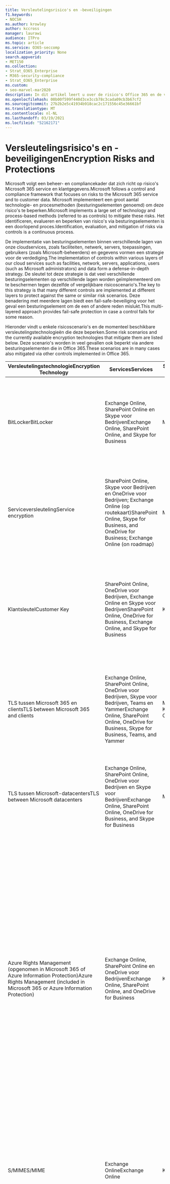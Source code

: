 ```yaml
---
title: Versleutelingsrisico's en -beveiligingen
f1.keywords:
- NOCSH
ms.author: krowley
author: kccross
manager: laurawi
audience: ITPro
ms.topic: article
ms.service: O365-seccomp
localization_priority: None
search.appverid:
- MET150
ms.collection:
- Strat_O365_Enterprise
- M365-security-compliance
- Strat_O365_Enterprise
ms.custom:
- seo-marvel-mar2020
description: In dit artikel leert u over de risico's Office 365 en de versleutelingstechnologieën die beschikbaar zijn voor beveiliging.
ms.openlocfilehash: 00b00f599f440d3ce3ccb78c3cada09cb3b67cf2
ms.sourcegitcommit: 27b2b2e5c41934b918cac2c171556c45e36661bf
ms.translationtype: MT
ms.contentlocale: nl-NL
ms.lasthandoff: 03/19/2021
ms.locfileid: "52162171"
---
```

# <a name="encryption-risks-and-protections"></a><span data-ttu-id="1a54e-103">Versleutelingsrisico's en -beveiligingen</span><span class="sxs-lookup"><span data-stu-id="1a54e-103">Encryption Risks and Protections</span></span>

<span data-ttu-id="1a54e-104">Microsoft volgt een beheer- en compliancekader dat zich richt op risico's Microsoft 365 service en klantgegevens.</span><span class="sxs-lookup"><span data-stu-id="1a54e-104">Microsoft follows a control and compliance framework that focuses on risks to the Microsoft 365 service and to customer data.</span></span> <span data-ttu-id="1a54e-105">Microsoft implementeert een groot aantal technologie- en procesmethoden (besturingselementen genoemd) om deze risico's te beperken.</span><span class="sxs-lookup"><span data-stu-id="1a54e-105">Microsoft implements a large set of technology and process-based methods (referred to as controls) to mitigate these risks.</span></span> <span data-ttu-id="1a54e-106">Het identificeren, evalueren en beperken van risico's via besturingselementen is een doorlopend proces.</span><span class="sxs-lookup"><span data-stu-id="1a54e-106">Identification, evaluation, and mitigation of risks via controls is a continuous process.</span></span> 

<span data-ttu-id="1a54e-107">De implementatie van besturingselementen binnen verschillende lagen van onze cloudservices, zoals faciliteiten, netwerk, servers, toepassingen, gebruikers (zoals Microsoft-beheerders) en gegevens vormen een strategie voor de verdediging.</span><span class="sxs-lookup"><span data-stu-id="1a54e-107">The implementation of controls within various layers of our cloud services such as facilities, network, servers, applications, users (such as Microsoft administrators) and data form a defense-in-depth strategy.</span></span> <span data-ttu-id="1a54e-108">De sleutel tot deze strategie is dat veel verschillende besturingselementen op verschillende lagen worden geïmplementeerd om te beschermen tegen dezelfde of vergelijkbare risicoscenario's.</span><span class="sxs-lookup"><span data-stu-id="1a54e-108">The key to this strategy is that many different controls are implemented at different layers to protect against the same or similar risk scenarios.</span></span> <span data-ttu-id="1a54e-109">Deze benadering met meerdere lagen biedt een fail-safe-beveiliging voor het geval een besturingselement om de een of andere reden mislukt.</span><span class="sxs-lookup"><span data-stu-id="1a54e-109">This multi-layered approach provides fail-safe protection in case a control fails for some reason.</span></span>

<span data-ttu-id="1a54e-110">Hieronder vindt u enkele risicoscenario's en de momenteel beschikbare versleutelingstechnologieën die deze beperken.</span><span class="sxs-lookup"><span data-stu-id="1a54e-110">Some risk scenarios and the currently available encryption technologies that mitigate them are listed below.</span></span> <span data-ttu-id="1a54e-111">Deze scenario's worden in veel gevallen ook beperkt via andere besturingselementen die in Office 365.</span><span class="sxs-lookup"><span data-stu-id="1a54e-111">These scenarios are in many cases also mitigated via other controls implemented in Office 365.</span></span>

| <span data-ttu-id="1a54e-112">Versleutelingstechnologie</span><span class="sxs-lookup"><span data-stu-id="1a54e-112">Encryption Technology</span></span> | <span data-ttu-id="1a54e-113">Services</span><span class="sxs-lookup"><span data-stu-id="1a54e-113">Services</span></span> | <span data-ttu-id="1a54e-114">Sleutelbeheer</span><span class="sxs-lookup"><span data-stu-id="1a54e-114">Key Management</span></span> | <span data-ttu-id="1a54e-115">Risicoscenario</span><span class="sxs-lookup"><span data-stu-id="1a54e-115">Risk Scenario</span></span> | <span data-ttu-id="1a54e-116">Waarde</span><span class="sxs-lookup"><span data-stu-id="1a54e-116">Value</span></span> |
|---------------------------------------------------------------------------------|--------------------------------------------------------------------------------------------------|---------------------|------------------------------------------------------------------------------------------------------------------------------------------|---------------------------------------------------------------------------------------------------------------------------------------------------------------------------------------------------------------------------------------------------------------------------------------------------------------------------------------------------------------------------------------------------------------------------------|
| <span data-ttu-id="1a54e-117">BitLocker</span><span class="sxs-lookup"><span data-stu-id="1a54e-117">BitLocker</span></span> | <span data-ttu-id="1a54e-118">Exchange Online, SharePoint Online en Skype voor Bedrijven</span><span class="sxs-lookup"><span data-stu-id="1a54e-118">Exchange Online, SharePoint Online, and Skype for Business</span></span> | <span data-ttu-id="1a54e-119">Microsoft</span><span class="sxs-lookup"><span data-stu-id="1a54e-119">Microsoft</span></span> | <span data-ttu-id="1a54e-120">Schijven of servers worden gestolen of ten onrechte hergebruikt.</span><span class="sxs-lookup"><span data-stu-id="1a54e-120">Disks or servers are stolen or improperly recycled.</span></span> | <span data-ttu-id="1a54e-121">BitLocker biedt een fail-safe-benadering om te beschermen tegen gegevensverlies als gevolg van gestolen of onjuist hergebruikte hardware (server/schijf).</span><span class="sxs-lookup"><span data-stu-id="1a54e-121">BitLocker provides a fail-safe approach to protect against loss of data due to stolen or improperly recycled hardware (server/disk).</span></span> |
| <span data-ttu-id="1a54e-122">Serviceversleuteling</span><span class="sxs-lookup"><span data-stu-id="1a54e-122">Service encryption</span></span> | <span data-ttu-id="1a54e-123">SharePoint Online, Skype voor Bedrijven en OneDrive voor Bedrijven; Exchange Online (op routekaart)</span><span class="sxs-lookup"><span data-stu-id="1a54e-123">SharePoint Online, Skype for Business, and OneDrive for Business; Exchange Online (on roadmap)</span></span> | <span data-ttu-id="1a54e-124">Microsoft</span><span class="sxs-lookup"><span data-stu-id="1a54e-124">Microsoft</span></span> | <span data-ttu-id="1a54e-125">Interne of externe hacker probeert als blob toegang te krijgen tot afzonderlijke bestanden/gegevens.</span><span class="sxs-lookup"><span data-stu-id="1a54e-125">Internal or external hacker tries to access individual files/data as a blob.</span></span> | <span data-ttu-id="1a54e-126">De versleutelde gegevens kunnen niet worden ontsleuteld zonder toegang tot sleutels.</span><span class="sxs-lookup"><span data-stu-id="1a54e-126">The encrypted data cannot be decrypted without access to keys.</span></span> <span data-ttu-id="1a54e-127">Helpt bij het beperken van het risico dat een hacker toegang heeft tot gegevens.</span><span class="sxs-lookup"><span data-stu-id="1a54e-127">Helps to mitigate risk of a hacker accessing data.</span></span> |
| <span data-ttu-id="1a54e-128">Klantsleutel</span><span class="sxs-lookup"><span data-stu-id="1a54e-128">Customer Key</span></span> | <span data-ttu-id="1a54e-129">SharePoint Online, OneDrive voor Bedrijven, Exchange Online en Skype voor Bedrijven</span><span class="sxs-lookup"><span data-stu-id="1a54e-129">SharePoint Online, OneDrive for Business, Exchange Online, and Skype for Business</span></span> | <span data-ttu-id="1a54e-130">Klant</span><span class="sxs-lookup"><span data-stu-id="1a54e-130">Customer</span></span> | <span data-ttu-id="1a54e-131">N/B (Deze functie is ontworpen als een compliance-functie, niet als een beperking voor enig risico.)</span><span class="sxs-lookup"><span data-stu-id="1a54e-131">N/A (This feature is designed as a compliance feature; not as a mitigation for any risk.)</span></span> | <span data-ttu-id="1a54e-132">Helpt klanten te voldoen aan interne regelgeving en nalevingsverplichtingen, en de mogelijkheid om de service te verlaten en de toegang van Microsoft tot gegevens in te trekken</span><span class="sxs-lookup"><span data-stu-id="1a54e-132">Helps customers meet internal regulation and compliance obligations, and the ability to leave the service and revoke Microsoft's access to data</span></span> |
| <span data-ttu-id="1a54e-133">TLS tussen Microsoft 365 en clients</span><span class="sxs-lookup"><span data-stu-id="1a54e-133">TLS between Microsoft 365 and clients</span></span> | <span data-ttu-id="1a54e-134">Exchange Online, SharePoint Online, OneDrive voor Bedrijven, Skype voor Bedrijven, Teams en Yammer</span><span class="sxs-lookup"><span data-stu-id="1a54e-134">Exchange Online, SharePoint Online, OneDrive for Business, Skype for Business, Teams, and Yammer</span></span> | <span data-ttu-id="1a54e-135">Microsoft, Klant</span><span class="sxs-lookup"><span data-stu-id="1a54e-135">Microsoft, Customer</span></span> | <span data-ttu-id="1a54e-136">Man-in-the-middle of een andere aanval om te tikken op de gegevensstroom tussen Microsoft 365 en clientcomputers via internet.</span><span class="sxs-lookup"><span data-stu-id="1a54e-136">Man-in-the-middle or other attack to tap the data flow between Microsoft 365 and client computers over Internet.</span></span> | <span data-ttu-id="1a54e-137">Deze implementatie biedt waarde voor zowel Microsoft als klanten en garandeert de gegevensintegriteit wanneer deze loopt tussen Microsoft 365 en de client.</span><span class="sxs-lookup"><span data-stu-id="1a54e-137">This implementation provides value to both Microsoft and customers and assures data integrity as it flows between Microsoft 365 and the client.</span></span> |
| <span data-ttu-id="1a54e-138">TLS tussen Microsoft-datacenters</span><span class="sxs-lookup"><span data-stu-id="1a54e-138">TLS between Microsoft datacenters</span></span> | <span data-ttu-id="1a54e-139">Exchange Online, SharePoint Online, OneDrive voor Bedrijven en Skype voor Bedrijven</span><span class="sxs-lookup"><span data-stu-id="1a54e-139">Exchange Online, SharePoint Online, OneDrive for Business, and Skype for Business</span></span> | <span data-ttu-id="1a54e-140">Microsoft</span><span class="sxs-lookup"><span data-stu-id="1a54e-140">Microsoft</span></span> | <span data-ttu-id="1a54e-141">Man-in-the-middle of een andere aanval om te tikken op de klantgegevensstroom tussen Microsoft 365 servers in verschillende Microsoft-datacenters.</span><span class="sxs-lookup"><span data-stu-id="1a54e-141">Man-in-the-middle or other attack to tap the customer data flow between Microsoft 365 servers located in different Microsoft datacenters.</span></span> | <span data-ttu-id="1a54e-142">Deze implementatie is een andere methode om gegevens te beschermen tegen aanvallen tussen Microsoft-datacenters.</span><span class="sxs-lookup"><span data-stu-id="1a54e-142">This implementation is another method to protect data against attacks between Microsoft datacenters.</span></span> |
| <span data-ttu-id="1a54e-143">Azure Rights Management (opgenomen in Microsoft 365 of Azure Information Protection)</span><span class="sxs-lookup"><span data-stu-id="1a54e-143">Azure Rights Management (included in Microsoft 365 or Azure Information Protection)</span></span> | <span data-ttu-id="1a54e-144">Exchange Online, SharePoint Online en OneDrive voor Bedrijven</span><span class="sxs-lookup"><span data-stu-id="1a54e-144">Exchange Online, SharePoint Online, and OneDrive for Business</span></span> | <span data-ttu-id="1a54e-145">Klant</span><span class="sxs-lookup"><span data-stu-id="1a54e-145">Customer</span></span> | <span data-ttu-id="1a54e-146">Gegevens vallen in de handen van een persoon die geen toegang tot de gegevens moet hebben.</span><span class="sxs-lookup"><span data-stu-id="1a54e-146">Data falls into the hands of a person who should not have access to the data.</span></span> | <span data-ttu-id="1a54e-147">Azure Information Protection maakt gebruik van Azure RMS, dat waarde biedt aan klanten met behulp van versleutelings-, identiteits- en autorisatiebeleid om bestanden en e-mail op meerdere apparaten te beveiligen.</span><span class="sxs-lookup"><span data-stu-id="1a54e-147">Azure Information Protection uses Azure RMS, which provides value to customers by using encryption, identity, and authorization policies to help secure files and email across multiple devices.</span></span> <span data-ttu-id="1a54e-148">Azure RMS biedt waarde voor klanten waar alle e-mailberichten die afkomstig zijn van Microsoft 365 die voldoen aan bepaalde criteria (dat wil zeggen alle e-mailberichten naar een bepaald adres) automatisch kunnen worden versleuteld voordat ze naar een andere geadresseerde worden verzonden.</span><span class="sxs-lookup"><span data-stu-id="1a54e-148">Azure RMS provides value to customers where all emails originating from Microsoft 365 that match certain criteria (i.e., all emails to a certain address) can be automatically encrypted before they get sent to another recipient.</span></span> |
| <span data-ttu-id="1a54e-149">S/MIME</span><span class="sxs-lookup"><span data-stu-id="1a54e-149">S/MIME</span></span> | <span data-ttu-id="1a54e-150">Exchange Online</span><span class="sxs-lookup"><span data-stu-id="1a54e-150">Exchange Online</span></span> | <span data-ttu-id="1a54e-151">Klant</span><span class="sxs-lookup"><span data-stu-id="1a54e-151">Customer</span></span> | <span data-ttu-id="1a54e-152">E-mail valt in de handen van een persoon die niet de beoogde geadresseerde is.</span><span class="sxs-lookup"><span data-stu-id="1a54e-152">Email falls into the hands of a person who is not the intended recipient.</span></span> | <span data-ttu-id="1a54e-153">S/MIME biedt klanten waarde door ervoor te zorgen dat e-mail die is versleuteld met S/MIME, alleen kan worden ontsleuteld door de directe geadresseerde van de e-mail.</span><span class="sxs-lookup"><span data-stu-id="1a54e-153">S/MIME provides value to customers by assuring that email encrypted with S/MIME can only be decrypted by the direct recipient of the email.</span></span> |
| <span data-ttu-id="1a54e-154">Office 365-berichtversleuteling</span><span class="sxs-lookup"><span data-stu-id="1a54e-154">Office 365 Message Encryption</span></span> | <span data-ttu-id="1a54e-155">Exchange Online, SharePoint Online</span><span class="sxs-lookup"><span data-stu-id="1a54e-155">Exchange Online, SharePoint Online</span></span> | <span data-ttu-id="1a54e-156">Klant</span><span class="sxs-lookup"><span data-stu-id="1a54e-156">Customer</span></span> | <span data-ttu-id="1a54e-157">E-mail, inclusief beveiligde bijlagen, valt in handen van een persoon binnen of buiten Microsoft 365 die niet de beoogde ontvanger van de e-mail is.</span><span class="sxs-lookup"><span data-stu-id="1a54e-157">Email, including protected attachments, falls in hands of a person either within or outside Microsoft 365 who is not the intended recipient of the email.</span></span> | <span data-ttu-id="1a54e-158">OME biedt waarde aan klanten waar alle e-mailberichten die afkomstig zijn van Microsoft 365 die voldoen aan bepaalde criteria (dat wil zeggen alle e-mailberichten naar een bepaald adres) automatisch worden versleuteld voordat ze worden verzonden naar een andere interne of externe geadresseerde.</span><span class="sxs-lookup"><span data-stu-id="1a54e-158">OME provides value to customers where all emails originating from Microsoft 365 that match certain criteria (i.e., all emails to a certain address) are automatically encrypted before they get sent to another internal or an external recipient.</span></span> |
| <span data-ttu-id="1a54e-159">SMTP TLS met partnerorganisatie</span><span class="sxs-lookup"><span data-stu-id="1a54e-159">SMTP TLS with partner organization</span></span> | <span data-ttu-id="1a54e-160">Exchange Online</span><span class="sxs-lookup"><span data-stu-id="1a54e-160">Exchange Online</span></span> | <span data-ttu-id="1a54e-161">Klant</span><span class="sxs-lookup"><span data-stu-id="1a54e-161">Customer</span></span> | <span data-ttu-id="1a54e-162">E-mail wordt onderschept via een man-in-the-middle of een andere aanval terwijl u onderweg bent van een Microsoft 365 tenant naar een andere partnerorganisatie.</span><span class="sxs-lookup"><span data-stu-id="1a54e-162">Email is intercepted via a man-in-the-middle or other attack while in transit from a Microsoft 365 tenant to another partner organization.</span></span> | <span data-ttu-id="1a54e-163">Dit scenario biedt waarde voor de klant, zodat ze alle e-mailberichten kunnen verzenden/ontvangen tussen hun Microsoft 365 tenant en de e-mailorganisatie van hun partner in een versleuteld SMTP-kanaal.</span><span class="sxs-lookup"><span data-stu-id="1a54e-163">This scenario provides value to the customer such that they can send/receive all emails between their Microsoft 365 tenant and their partner's email organization inside an encrypted SMTP channel.</span></span> |

## <a name="encryption-technologies-available-in-multi-tenant-environments"></a><span data-ttu-id="1a54e-164">Versleutelingstechnologieën die beschikbaar zijn in omgevingen met meerdere tenants</span><span class="sxs-lookup"><span data-stu-id="1a54e-164">Encryption technologies available in multi-tenant environments</span></span>

| <span data-ttu-id="1a54e-165">Versleutelingstechnologie</span><span class="sxs-lookup"><span data-stu-id="1a54e-165">Encryption Technology</span></span> | <span data-ttu-id="1a54e-166">Geïmplementeerd door</span><span class="sxs-lookup"><span data-stu-id="1a54e-166">Implemented by</span></span> | <span data-ttu-id="1a54e-167">Sleutel Exchange algoritme en kracht</span><span class="sxs-lookup"><span data-stu-id="1a54e-167">Key Exchange Algorithm and Strength</span></span> | <span data-ttu-id="1a54e-168">Sleutelbeheer\*</span><span class="sxs-lookup"><span data-stu-id="1a54e-168">Key Management\*</span></span> | <span data-ttu-id="1a54e-169">FIPS 140-2 gevalideerd</span><span class="sxs-lookup"><span data-stu-id="1a54e-169">FIPS 140-2 Validated</span></span> |
|----------------------------------------------------------------------------------|-------------------------|------------------------------------------------------------------------------------------------------------------------------------------------------------------------------------|--------------------------------------------------------------------------------------------------------------------------------------------------------------------------------------------------------------------------------------------------------------------------------------------------------------------------------------------------------------------------------------------------------------------------------------------------------------------------------------------------------------------------------------------------------------------------------------------------------------------------------------------------------------------------------------------------------------------------------------------------------------------------------------------------------------------------------------------------------------------------------------------------------------|-----------------------------------------------------------------------|
| <span data-ttu-id="1a54e-170">BitLocker</span><span class="sxs-lookup"><span data-stu-id="1a54e-170">BitLocker</span></span> | <span data-ttu-id="1a54e-171">Exchange Online</span><span class="sxs-lookup"><span data-stu-id="1a54e-171">Exchange Online</span></span> | <span data-ttu-id="1a54e-172">AES 256-bits</span><span class="sxs-lookup"><span data-stu-id="1a54e-172">AES 256-bit</span></span> | <span data-ttu-id="1a54e-173">De externe AES-sleutel wordt opgeslagen in een geheime Safe en in het register van de Exchange server.</span><span class="sxs-lookup"><span data-stu-id="1a54e-173">AES external key is stored in a Secret Safe and in the registry of the Exchange server.</span></span> <span data-ttu-id="1a54e-174">De Secret Safe is een beveiligde opslagplaats die hoge hoogte en goedkeuringen vereist om toegang te krijgen.</span><span class="sxs-lookup"><span data-stu-id="1a54e-174">The Secret Safe is a secured repository that requires high-level elevation and approvals to access.</span></span> <span data-ttu-id="1a54e-175">Toegang kan alleen worden aangevraagd en goedgekeurd met behulp van een intern hulpmiddel genaamd Lockbox.</span><span class="sxs-lookup"><span data-stu-id="1a54e-175">Access can be requested and approved only by using an internal tool called Lockbox.</span></span> <span data-ttu-id="1a54e-176">De externe AES-sleutel wordt ook opgeslagen in de vertrouwde platformmodule op de server.</span><span class="sxs-lookup"><span data-stu-id="1a54e-176">The AES external key is also stored in the Trusted Platform Module in the server.</span></span> <span data-ttu-id="1a54e-177">Een numeriek wachtwoord van 48 cijfers wordt opgeslagen in Active Directory en beveiligd door Lockbox.</span><span class="sxs-lookup"><span data-stu-id="1a54e-177">A 48-digit numerical password is stored in Active Directory and protected by Lockbox.</span></span> | <span data-ttu-id="1a54e-178">Ja</span><span class="sxs-lookup"><span data-stu-id="1a54e-178">Yes</span></span> |
|  | <span data-ttu-id="1a54e-179">SharePoint Online</span><span class="sxs-lookup"><span data-stu-id="1a54e-179">SharePoint Online</span></span> | <span data-ttu-id="1a54e-180">AES 256-bits</span><span class="sxs-lookup"><span data-stu-id="1a54e-180">AES 256-bit</span></span> | <span data-ttu-id="1a54e-181">AES-externe sleutel wordt opgeslagen in een geheime Safe.</span><span class="sxs-lookup"><span data-stu-id="1a54e-181">AES external key is stored in a Secret Safe.</span></span> <span data-ttu-id="1a54e-182">De Secret Safe is een beveiligde opslagplaats die hoge hoogte en goedkeuringen vereist om toegang te krijgen.</span><span class="sxs-lookup"><span data-stu-id="1a54e-182">The Secret Safe is a secured repository that requires high-level elevation and approvals to access.</span></span> <span data-ttu-id="1a54e-183">Toegang kan alleen worden aangevraagd en goedgekeurd met behulp van een intern hulpmiddel genaamd Lockbox.</span><span class="sxs-lookup"><span data-stu-id="1a54e-183">Access can be requested and approved only by using an internal tool called Lockbox.</span></span> <span data-ttu-id="1a54e-184">De externe AES-sleutel wordt ook opgeslagen in de vertrouwde platformmodule op de server.</span><span class="sxs-lookup"><span data-stu-id="1a54e-184">The AES external key is also stored in the Trusted Platform Module in the server.</span></span> <span data-ttu-id="1a54e-185">Een numeriek wachtwoord van 48 cijfers wordt opgeslagen in Active Directory en beveiligd door Lockbox.</span><span class="sxs-lookup"><span data-stu-id="1a54e-185">A 48-digit numerical password is stored in Active Directory and protected by Lockbox.</span></span> | <span data-ttu-id="1a54e-186">Ja</span><span class="sxs-lookup"><span data-stu-id="1a54e-186">Yes</span></span> |
|  | <span data-ttu-id="1a54e-187">Skype voor Bedrijven</span><span class="sxs-lookup"><span data-stu-id="1a54e-187">Skype for Business</span></span> | <span data-ttu-id="1a54e-188">AES 256-bits</span><span class="sxs-lookup"><span data-stu-id="1a54e-188">AES 256-bit</span></span> | <span data-ttu-id="1a54e-189">AES-externe sleutel wordt opgeslagen in een geheime Safe.</span><span class="sxs-lookup"><span data-stu-id="1a54e-189">AES external key is stored in a Secret Safe.</span></span> <span data-ttu-id="1a54e-190">De Secret Safe is een beveiligde opslagplaats die hoge hoogte en goedkeuringen vereist om toegang te krijgen.</span><span class="sxs-lookup"><span data-stu-id="1a54e-190">The Secret Safe is a secured repository that requires high-level elevation and approvals to access.</span></span> <span data-ttu-id="1a54e-191">Toegang kan alleen worden aangevraagd en goedgekeurd met behulp van een intern hulpmiddel genaamd Lockbox.</span><span class="sxs-lookup"><span data-stu-id="1a54e-191">Access can be requested and approved only by using an internal tool called Lockbox.</span></span> <span data-ttu-id="1a54e-192">De externe AES-sleutel wordt ook opgeslagen in de vertrouwde platformmodule op de server.</span><span class="sxs-lookup"><span data-stu-id="1a54e-192">The AES external key is also stored in the Trusted Platform Module in the server.</span></span> <span data-ttu-id="1a54e-193">Een numeriek wachtwoord van 48 cijfers wordt opgeslagen in Active Directory en beveiligd door Lockbox.</span><span class="sxs-lookup"><span data-stu-id="1a54e-193">A 48-digit numerical password is stored in Active Directory and protected by Lockbox.</span></span> | <span data-ttu-id="1a54e-194">Ja</span><span class="sxs-lookup"><span data-stu-id="1a54e-194">Yes</span></span> |
| <span data-ttu-id="1a54e-195">Serviceversleuteling</span><span class="sxs-lookup"><span data-stu-id="1a54e-195">Service Encryption</span></span> | <span data-ttu-id="1a54e-196">SharePoint Online</span><span class="sxs-lookup"><span data-stu-id="1a54e-196">SharePoint Online</span></span> | <span data-ttu-id="1a54e-197">AES 256-bits</span><span class="sxs-lookup"><span data-stu-id="1a54e-197">AES 256-bit</span></span> | <span data-ttu-id="1a54e-198">De sleutels die worden gebruikt om de blobs te versleutelen, worden opgeslagen in SharePoint Online-inhoudsdatabase.</span><span class="sxs-lookup"><span data-stu-id="1a54e-198">The keys used to encrypt the blobs are stored in the SharePoint Online Content Database.</span></span> <span data-ttu-id="1a54e-199">De SharePoint Online-inhoudsdatabase wordt beveiligd door besturingselementen voor databasetoegang en versleuteling in rust.</span><span class="sxs-lookup"><span data-stu-id="1a54e-199">The SharePoint Online Content Database is protected by database access controls and encryption at rest.</span></span> <span data-ttu-id="1a54e-200">Versleuteling wordt uitgevoerd met TDE in Azure SQL Database.</span><span class="sxs-lookup"><span data-stu-id="1a54e-200">Encryption is performed using TDE in Azure SQL Database.</span></span> <span data-ttu-id="1a54e-201">Deze geheimen zijn op serviceniveau voor SharePoint Online, niet op tenantniveau.</span><span class="sxs-lookup"><span data-stu-id="1a54e-201">These secrets are at the service level for SharePoint Online, not at the tenant level.</span></span> <span data-ttu-id="1a54e-202">Deze geheimen (ook wel de hoofdsleutels genoemd) worden opgeslagen in een aparte beveiligde opslagplaats met de naam Key Store.</span><span class="sxs-lookup"><span data-stu-id="1a54e-202">These secrets (sometimes referred to as the master keys) are stored in a separate secure repository called the Key Store.</span></span> <span data-ttu-id="1a54e-203">TDE biedt beveiliging in rust voor zowel de actieve database als de databaseback-ups en transactielogboeken.</span><span class="sxs-lookup"><span data-stu-id="1a54e-203">TDE provides security at rest for both the active database and the database backups and transaction logs.</span></span> <span data-ttu-id="1a54e-204">Wanneer klanten de optionele sleutel leveren, wordt de klantsleutel opgeslagen in Azure Key Vault en wordt de service gebruikt om een tenantsleutel te versleutelen, die wordt gebruikt om een sitesleutel te versleutelen, die vervolgens wordt gebruikt om de bestandsniveautoetsen te versleutelen.</span><span class="sxs-lookup"><span data-stu-id="1a54e-204">When customers provide the optional key, the customer key is stored in Azure Key Vault, and the service uses the key to encrypt a tenant key, which is used to encrypt a site key, which is then used to encrypt the file level keys.</span></span> <span data-ttu-id="1a54e-205">In feite wordt er een nieuwe sleutelhiërarchie geïntroduceerd wanneer de klant een sleutel levert.</span><span class="sxs-lookup"><span data-stu-id="1a54e-205">Essentially, a new key hierarchy is introduced when the customer provides a key.</span></span> | <span data-ttu-id="1a54e-206">Ja</span><span class="sxs-lookup"><span data-stu-id="1a54e-206">Yes</span></span> |
|  | <span data-ttu-id="1a54e-207">Skype voor Bedrijven</span><span class="sxs-lookup"><span data-stu-id="1a54e-207">Skype for Business</span></span> | <span data-ttu-id="1a54e-208">AES 256-bits</span><span class="sxs-lookup"><span data-stu-id="1a54e-208">AES 256-bit</span></span> | <span data-ttu-id="1a54e-209">Elk stukje gegevens wordt versleuteld met een andere willekeurig gegenereerde 256-bits sleutel.</span><span class="sxs-lookup"><span data-stu-id="1a54e-209">Each piece of data is encrypted using a different randomly generated 256-bit key.</span></span> <span data-ttu-id="1a54e-210">De versleutelingssleutel wordt opgeslagen in een corresponderend XML-metagegevensbestand, dat ook wordt versleuteld met een hoofdsleutel per vergadering.</span><span class="sxs-lookup"><span data-stu-id="1a54e-210">The encryption key is stored in a corresponding metadata XML file, which is also encrypted by a per-conference master key.</span></span> <span data-ttu-id="1a54e-211">De hoofdsleutel wordt ook eenmaal per vergadering willekeurig gegenereerd.</span><span class="sxs-lookup"><span data-stu-id="1a54e-211">The master key is also randomly generated once per conference.</span></span> | <span data-ttu-id="1a54e-212">Ja</span><span class="sxs-lookup"><span data-stu-id="1a54e-212">Yes</span></span> |
|  | <span data-ttu-id="1a54e-213">Exchange Online</span><span class="sxs-lookup"><span data-stu-id="1a54e-213">Exchange Online</span></span> | <span data-ttu-id="1a54e-214">AES 256-bits</span><span class="sxs-lookup"><span data-stu-id="1a54e-214">AES 256-bit</span></span> | <span data-ttu-id="1a54e-215">Elk postvak wordt versleuteld met behulp van een gegevensversleutelingsbeleid dat gebruikmaakt van versleutelingssleutels die worden beheerd door Microsoft (op routekaart) of door de klant (wanneer klantsleutel wordt gebruikt).</span><span class="sxs-lookup"><span data-stu-id="1a54e-215">Each mailbox is encrypted using a data encryption policy that uses encryption keys controlled by Microsoft (on roadmap) or by the customer (when Customer Key is used).</span></span> | <span data-ttu-id="1a54e-216">Ja</span><span class="sxs-lookup"><span data-stu-id="1a54e-216">Yes</span></span> |
| <span data-ttu-id="1a54e-217">TLS tussen Microsoft 365 en klanten/partners</span><span class="sxs-lookup"><span data-stu-id="1a54e-217">TLS between Microsoft 365 and clients/partners</span></span> | <span data-ttu-id="1a54e-218">Exchange Online</span><span class="sxs-lookup"><span data-stu-id="1a54e-218">Exchange Online</span></span> | [<span data-ttu-id="1a54e-219">Opportunistische TLS die meerdere cijfersuites ondersteunt</span><span class="sxs-lookup"><span data-stu-id="1a54e-219">Opportunistic TLS supporting multiple cipher suites</span></span>](./exchange-online-uses-tls-to-secure-email-connections.md) | <span data-ttu-id="1a54e-220">Het TLS-certificaat voor Exchange Online (outlook.office.com) is een 2048-bits SHA256RSA-certificaat dat is uitgegeven door Baltimore CyberTrust Root.</span><span class="sxs-lookup"><span data-stu-id="1a54e-220">The TLS certificate for Exchange Online (outlook.office.com) is a 2048-bit SHA256RSA certificate issued by Baltimore CyberTrust Root.</span></span> <br> <br> <span data-ttu-id="1a54e-221">Het TLS-hoofdcertificaat voor Exchange Online is een 2048-bits SHA1RSA-certificaat dat is uitgegeven door Baltimore CyberTrust Root.</span><span class="sxs-lookup"><span data-stu-id="1a54e-221">The TLS root certificate for Exchange Online is a 2048-bit SHA1RSA certificate issued by Baltimore CyberTrust Root.</span></span> | <span data-ttu-id="1a54e-222">Ja, wanneer TLS 1.2 met een 256-bits cijfersterkte wordt gebruikt</span><span class="sxs-lookup"><span data-stu-id="1a54e-222">Yes, when TLS 1.2 with 256-bit cipher strength is used</span></span> |
|  | <span data-ttu-id="1a54e-223">SharePoint Online</span><span class="sxs-lookup"><span data-stu-id="1a54e-223">SharePoint Online</span></span> | <span data-ttu-id="1a54e-224">TLS 1.2 met AES 256</span><span class="sxs-lookup"><span data-stu-id="1a54e-224">TLS 1.2 with AES 256</span></span> <br> <br> [<span data-ttu-id="1a54e-225">Data Encryption in OneDrive for Business and SharePoint Online</span><span class="sxs-lookup"><span data-stu-id="1a54e-225">Data Encryption in OneDrive for Business and SharePoint Online</span></span>](./data-encryption-in-odb-and-spo.md) | <span data-ttu-id="1a54e-226">Het TLS-certificaat voor SharePoint Online (\*.sharepoint.com) is een 2048-bits SHA256RSA-certificaat dat is uitgegeven door Baltimore CyberTrust Root.</span><span class="sxs-lookup"><span data-stu-id="1a54e-226">The TLS certificate for SharePoint Online (\*.sharepoint.com) is a 2048-bit SHA256RSA certificate issued by Baltimore CyberTrust Root.</span></span> <br> <br> <span data-ttu-id="1a54e-227">Het TLS-hoofdcertificaat voor SharePoint Online is een 2048-bits SHA1RSA-certificaat dat is uitgegeven door Baltimore CyberTrust Root.</span><span class="sxs-lookup"><span data-stu-id="1a54e-227">The TLS root certificate for SharePoint Online is a 2048-bit SHA1RSA certificate issued by Baltimore CyberTrust Root.</span></span> | <span data-ttu-id="1a54e-228">Ja</span><span class="sxs-lookup"><span data-stu-id="1a54e-228">Yes</span></span> |
|  | <span data-ttu-id="1a54e-229">Skype voor Bedrijven</span><span class="sxs-lookup"><span data-stu-id="1a54e-229">Skype for Business</span></span> | [<span data-ttu-id="1a54e-230">TLS voor SIP-communicatie en PSOM-sessies voor het delen van gegevens</span><span class="sxs-lookup"><span data-stu-id="1a54e-230">TLS for SIP communications and PSOM data sharing sessions</span></span>](https://support.office.com/article/Set-up-your-network-for-Skype-for-Business-Online-d21f89b0-3afc-432e-b735-036b2432fdbf) | <span data-ttu-id="1a54e-231">Het TLS-certificaat voor Skype voor Bedrijven (\*.lync.com) is een 2048-bits SHA256RSA-certificaat dat is uitgegeven door Baltimore CyberTrust Root.</span><span class="sxs-lookup"><span data-stu-id="1a54e-231">The TLS certificate for Skype for Business (\*.lync.com) is a 2048-bit SHA256RSA certificate issued by Baltimore CyberTrust Root.</span></span> <br> <br> <span data-ttu-id="1a54e-232">Het TLS-hoofdcertificaat voor Skype voor Bedrijven is een 2048-bits SHA256RSA-certificaat dat is uitgegeven door Baltimore CyberTrust Root.</span><span class="sxs-lookup"><span data-stu-id="1a54e-232">The TLS root certificate for Skype for Business is a 2048-bit SHA256RSA certificate issued by Baltimore CyberTrust Root.</span></span> | <span data-ttu-id="1a54e-233">Ja</span><span class="sxs-lookup"><span data-stu-id="1a54e-233">Yes</span></span> |
|  | <span data-ttu-id="1a54e-234">Microsoft Teams</span><span class="sxs-lookup"><span data-stu-id="1a54e-234">Microsoft Teams</span></span> | <span data-ttu-id="1a54e-235">TLS 1.2 met AES 256</span><span class="sxs-lookup"><span data-stu-id="1a54e-235">TLS 1.2 with AES 256</span></span> <br> <br> [<span data-ttu-id="1a54e-236">Veelgestelde vragen over Microsoft Teams - Help voor beheerders</span><span class="sxs-lookup"><span data-stu-id="1a54e-236">Frequently asked questions about Microsoft Teams – Admin Help</span></span>](/MicrosoftTeams/teams-overview) | <span data-ttu-id="1a54e-237">Het TLS-certificaat voor Microsoft Teams (teams.microsoft.com, edge.skype.com) is een 2048-bits SHA256RSA-certificaat dat is uitgegeven door Baltimore CyberTrust Root.</span><span class="sxs-lookup"><span data-stu-id="1a54e-237">The TLS certificate for Microsoft Teams (teams.microsoft.com, edge.skype.com) is a 2048-bit SHA256RSA certificate issued by Baltimore CyberTrust Root.</span></span> <br> <br> <span data-ttu-id="1a54e-238">Het TLS-hoofdcertificaat voor Microsoft Teams is een 2048-bits SHA256RSA-certificaat dat is uitgegeven door Baltimore CyberTrust Root.</span><span class="sxs-lookup"><span data-stu-id="1a54e-238">The TLS root certificate for Microsoft Teams is a 2048-bit SHA256RSA certificate issued by Baltimore CyberTrust Root.</span></span> | <span data-ttu-id="1a54e-239">Ja</span><span class="sxs-lookup"><span data-stu-id="1a54e-239">Yes</span></span> |
| <span data-ttu-id="1a54e-240">TLS tussen Microsoft-datacenters</span><span class="sxs-lookup"><span data-stu-id="1a54e-240">TLS between Microsoft datacenters</span></span> | <span data-ttu-id="1a54e-241">Alle Microsoft 365 services</span><span class="sxs-lookup"><span data-stu-id="1a54e-241">All Microsoft 365 services</span></span> | <span data-ttu-id="1a54e-242">TLS 1.2 met AES 256</span><span class="sxs-lookup"><span data-stu-id="1a54e-242">TLS 1.2 with AES 256</span></span> <br> <br> <span data-ttu-id="1a54e-243">Secure Real-time Transport Protocol (SRTP)</span><span class="sxs-lookup"><span data-stu-id="1a54e-243">Secure Real-time Transport Protocol (SRTP)</span></span> | <span data-ttu-id="1a54e-244">Microsoft gebruikt een intern beheerde en geïmplementeerde certificeringsinstantie voor server-naar-servercommunicatie tussen Microsoft-datacenters.</span><span class="sxs-lookup"><span data-stu-id="1a54e-244">Microsoft uses an internally managed and deployed certification authority for server-to-server communications between Microsoft datacenters.</span></span> | <span data-ttu-id="1a54e-245">Ja</span><span class="sxs-lookup"><span data-stu-id="1a54e-245">Yes</span></span> |
| <span data-ttu-id="1a54e-246">Azure Rights Management (opgenomen in Microsoft 365 of Azure Information Protection)</span><span class="sxs-lookup"><span data-stu-id="1a54e-246">Azure Rights Management (included in Microsoft 365 or Azure Information Protection)</span></span> | <span data-ttu-id="1a54e-247">Exchange Online</span><span class="sxs-lookup"><span data-stu-id="1a54e-247">Exchange Online</span></span> | <span data-ttu-id="1a54e-248">Ondersteunt [cryptografische modus 2,](/previous-versions/windows/it-pro/windows-server-2008-R2-and-2008/hh867439(v=ws.10))een bijgewerkte en verbeterde RMS-cryptografische implementatie.</span><span class="sxs-lookup"><span data-stu-id="1a54e-248">Supports [Cryptographic Mode 2](/previous-versions/windows/it-pro/windows-server-2008-R2-and-2008/hh867439(v=ws.10)), an updated and enhanced RMS cryptographic implementation.</span></span> <span data-ttu-id="1a54e-249">Het ondersteunt RSA 2048 voor handtekening en versleuteling en SHA-256 voor hash in de handtekening.</span><span class="sxs-lookup"><span data-stu-id="1a54e-249">It supports RSA 2048 for signature and encryption, and SHA-256 for hash in the signature.</span></span> | <span data-ttu-id="1a54e-250">[Beheerd door Microsoft.](/azure/information-protection/plan-implement-tenant-key)</span><span class="sxs-lookup"><span data-stu-id="1a54e-250">[Managed by Microsoft](/azure/information-protection/plan-implement-tenant-key).</span></span> | <span data-ttu-id="1a54e-251">Ja</span><span class="sxs-lookup"><span data-stu-id="1a54e-251">Yes</span></span> |
|  | <span data-ttu-id="1a54e-252">SharePoint Online</span><span class="sxs-lookup"><span data-stu-id="1a54e-252">SharePoint Online</span></span> | <span data-ttu-id="1a54e-253">Ondersteunt [cryptografische modus 2,](/previous-versions/windows/it-pro/windows-server-2008-R2-and-2008/hh867439(v=ws.10))een bijgewerkte en verbeterde RMS-cryptografische implementatie.</span><span class="sxs-lookup"><span data-stu-id="1a54e-253">Supports [Cryptographic Mode 2](/previous-versions/windows/it-pro/windows-server-2008-R2-and-2008/hh867439(v=ws.10)), an updated and enhanced RMS cryptographic implementation.</span></span> <span data-ttu-id="1a54e-254">Het ondersteunt RSA 2048 voor handtekening en versleuteling en SHA-256 voor handtekening.</span><span class="sxs-lookup"><span data-stu-id="1a54e-254">It supports RSA 2048 for signature and encryption, and SHA-256 for signature.</span></span> | <span data-ttu-id="1a54e-255">[Beheerd door Microsoft,](/azure/information-protection/plan-implement-tenant-key)de standaardinstelling; of</span><span class="sxs-lookup"><span data-stu-id="1a54e-255">[Managed by Microsoft](/azure/information-protection/plan-implement-tenant-key), which is the default setting; or</span></span> <br> <br> <span data-ttu-id="1a54e-256">Door de klant beheerd, wat een alternatief is voor door Microsoft beheerde sleutels.</span><span class="sxs-lookup"><span data-stu-id="1a54e-256">Customer-managed, which is an alternative to Microsoft-managed keys.</span></span> <span data-ttu-id="1a54e-257">Organisaties die een IT-beheerd Azure-abonnement hebben, kunnen BYOK gebruiken en het gebruik ervan zonder extra kosten registreren.</span><span class="sxs-lookup"><span data-stu-id="1a54e-257">Organizations that have an IT-managed Azure subscription can use BYOK and log its usage at no extra charge.</span></span> <span data-ttu-id="1a54e-258">Zie Uw eigen sleutel implementeren [voor meer informatie.](/azure/information-protection/plan-implement-tenant-key)</span><span class="sxs-lookup"><span data-stu-id="1a54e-258">For more information, see [Implementing bring your own key](/azure/information-protection/plan-implement-tenant-key).</span></span> <span data-ttu-id="1a54e-259">In deze configuratie worden nCipher HSMs gebruikt om uw sleutels te beveiligen.</span><span class="sxs-lookup"><span data-stu-id="1a54e-259">In this configuration, nCipher HSMs are used to protect your keys.</span></span> <span data-ttu-id="1a54e-260">Zie [NCipher HSMs en Azure RMS](https://www.thales-esecurity.com/msrms/cloud)voor meer informatie.</span><span class="sxs-lookup"><span data-stu-id="1a54e-260">For more information, see [nCipher HSMs and Azure RMS](https://www.thales-esecurity.com/msrms/cloud).</span></span> | <span data-ttu-id="1a54e-261">Ja</span><span class="sxs-lookup"><span data-stu-id="1a54e-261">Yes</span></span> |
| <span data-ttu-id="1a54e-262">S/MIME</span><span class="sxs-lookup"><span data-stu-id="1a54e-262">S/MIME</span></span> | <span data-ttu-id="1a54e-263">Exchange Online</span><span class="sxs-lookup"><span data-stu-id="1a54e-263">Exchange Online</span></span> | <span data-ttu-id="1a54e-264">Cryptografische bericht syntaxis Standaard 1.5 (PKCS #7)</span><span class="sxs-lookup"><span data-stu-id="1a54e-264">Cryptographic Message Syntax Standard 1.5 (PKCS #7)</span></span> | <span data-ttu-id="1a54e-265">Dit is afhankelijk van de door de klant beheerde openbare sleutelinfrastructuur die is geïmplementeerd.</span><span class="sxs-lookup"><span data-stu-id="1a54e-265">Depends on the customer-managed public key infrastructure deployed.</span></span> <span data-ttu-id="1a54e-266">Sleutelbeheer wordt uitgevoerd door de klant en Microsoft heeft nooit toegang tot de persoonlijke sleutels die worden gebruikt voor het ondertekenen en ontsleutelen.</span><span class="sxs-lookup"><span data-stu-id="1a54e-266">Key management is performed by the customer, and Microsoft never has access to the private keys used for signing and decryption.</span></span> | <span data-ttu-id="1a54e-267">Ja, wanneer geconfigureerd voor het versleutelen van uitgaande berichten met 3DES of AES256</span><span class="sxs-lookup"><span data-stu-id="1a54e-267">Yes, when configured to encrypt outgoing messages with 3DES or AES256</span></span> |
| <span data-ttu-id="1a54e-268">Office 365-berichtversleuteling</span><span class="sxs-lookup"><span data-stu-id="1a54e-268">Office 365 Message Encryption</span></span> | <span data-ttu-id="1a54e-269">Exchange Online</span><span class="sxs-lookup"><span data-stu-id="1a54e-269">Exchange Online</span></span> | <span data-ttu-id="1a54e-270">Hetzelfde als Azure RMS ([Cryptographic Mode 2](./technical-reference-details-about-encryption.md) - RSA 2048 voor handtekening en versleuteling en SHA-256 voor handtekening)</span><span class="sxs-lookup"><span data-stu-id="1a54e-270">Same as Azure RMS ([Cryptographic Mode 2](./technical-reference-details-about-encryption.md) - RSA 2048 for signature and encryption, and SHA-256 for signature)</span></span> | <span data-ttu-id="1a54e-271">Azure Information Protection wordt gebruikt als versleutelingsinfrastructuur.</span><span class="sxs-lookup"><span data-stu-id="1a54e-271">Uses Azure Information Protection as its encryption infrastructure.</span></span> <span data-ttu-id="1a54e-272">De gebruikte versleutelingsmethode is afhankelijk van waar u de RMS-sleutels verkrijgt die worden gebruikt om berichten te versleutelen en te ontsleutelen.</span><span class="sxs-lookup"><span data-stu-id="1a54e-272">The encryption method used depends on where you obtain the RMS keys used to encrypt and decrypt messages.</span></span> | <span data-ttu-id="1a54e-273">Ja</span><span class="sxs-lookup"><span data-stu-id="1a54e-273">Yes</span></span> |
| <span data-ttu-id="1a54e-274">SMTP TLS met partnerorganisatie</span><span class="sxs-lookup"><span data-stu-id="1a54e-274">SMTP TLS with partner organization</span></span> | <span data-ttu-id="1a54e-275">Exchange Online</span><span class="sxs-lookup"><span data-stu-id="1a54e-275">Exchange Online</span></span> | <span data-ttu-id="1a54e-276">TLS 1.2 met AES 256</span><span class="sxs-lookup"><span data-stu-id="1a54e-276">TLS 1.2 with AES 256</span></span> | <span data-ttu-id="1a54e-277">Het TLS-certificaat voor Exchange Online (outlook.office.com) is een 2048-bits SHA-256 met RSA-versleutelingscertificaat uitgegeven door DigiCert Cloud Services CA-1.</span><span class="sxs-lookup"><span data-stu-id="1a54e-277">The TLS certificate for Exchange Online (outlook.office.com) is a 2048-bit SHA-256 with RSA Encryption certificate issued by DigiCert Cloud Services CA-1.</span></span> <br> <br> <span data-ttu-id="1a54e-278">Het TLS-hoofdcertificaat voor Exchange Online is een 2048-bits SHA-1 met RSA-versleutelingscertificaat uitgegeven door [GlobalSign Root CA – R1](./exchange-online-uses-tls-to-secure-email-connections.md?view=o365-worldwide#tls-certificate-information-for-exchange-online).</span><span class="sxs-lookup"><span data-stu-id="1a54e-278">The TLS root certificate for Exchange Online is a 2048-bit SHA-1 with RSA Encryption certificate issued by [GlobalSign Root CA – R1](./exchange-online-uses-tls-to-secure-email-connections.md?view=o365-worldwide#tls-certificate-information-for-exchange-online).</span></span> <br> <br> <span data-ttu-id="1a54e-279">Let op: om veiligheidsredenen veranderen onze certificaten van tijd tot tijd.</span><span class="sxs-lookup"><span data-stu-id="1a54e-279">Be aware that, for security reasons, our certificates do change from time to time.</span></span> | <span data-ttu-id="1a54e-280">Ja, wanneer TLS 1.2 met een 256-bits cijfersterkte wordt gebruikt</span><span class="sxs-lookup"><span data-stu-id="1a54e-280">Yes, when TLS 1.2 with 256-bit cipher strength is used</span></span> |

<span data-ttu-id="1a54e-281">*\*TLS-certificaten waarnaar in deze tabel wordt verwezen, zijn voor Amerikaanse datacenters; Niet-Amerikaanse datacenters gebruiken ook 2048-bits SHA256RSA-certificaten.*</span><span class="sxs-lookup"><span data-stu-id="1a54e-281">*\*TLS certificates referenced in this table are for US datacenters; non-US datacenters also use 2048-bit SHA256RSA certificates.*</span></span>

## <a name="encryption-technologies-available-in-government-cloud-community-environments"></a><span data-ttu-id="1a54e-282">Versleutelingstechnologieën die beschikbaar zijn in communityomgevingen voor de cloud van de overheid</span><span class="sxs-lookup"><span data-stu-id="1a54e-282">Encryption technologies available in Government cloud community environments</span></span>

| <span data-ttu-id="1a54e-283">Versleutelingstechnologie</span><span class="sxs-lookup"><span data-stu-id="1a54e-283">Encryption Technology</span></span> | <span data-ttu-id="1a54e-284">Geïmplementeerd door</span><span class="sxs-lookup"><span data-stu-id="1a54e-284">Implemented by</span></span> | <span data-ttu-id="1a54e-285">Sleutel Exchange algoritme en kracht</span><span class="sxs-lookup"><span data-stu-id="1a54e-285">Key Exchange Algorithm and Strength</span></span> | <span data-ttu-id="1a54e-286">Sleutelbeheer\*</span><span class="sxs-lookup"><span data-stu-id="1a54e-286">Key Management\*</span></span> | <span data-ttu-id="1a54e-287">FIPS 140-2 gevalideerd</span><span class="sxs-lookup"><span data-stu-id="1a54e-287">FIPS 140-2 Validated</span></span> |
|---------------------------------------------|--------------------------------------------------------|------------------------------------------------------------------------------------------------------------------------------------------------------------------------------------|--------------------------------------------------------------------------------------------------------------------------------------------------------------------------------------------------------------------------------------------------------------------------------------------------------------------------------------------------------------------------------------------------------------------------------------------------------------------------------------------------------------------------------------------------------------------------------------------------------------------------------------------------------------------------------------------------------------------------------------------------------------------------------------------------------------------------------------------------------------------------------------------------------------|-------------------------------------------------------------------------|
| <span data-ttu-id="1a54e-288">BitLocker</span><span class="sxs-lookup"><span data-stu-id="1a54e-288">BitLocker</span></span> | <span data-ttu-id="1a54e-289">Exchange Online</span><span class="sxs-lookup"><span data-stu-id="1a54e-289">Exchange Online</span></span> | <span data-ttu-id="1a54e-290">AES 256-bits</span><span class="sxs-lookup"><span data-stu-id="1a54e-290">AES 256-bit</span></span> | <span data-ttu-id="1a54e-291">De externe AES-sleutel wordt opgeslagen in een geheime Safe en in het register van de Exchange server.</span><span class="sxs-lookup"><span data-stu-id="1a54e-291">AES external key is stored in a Secret Safe and in the registry of the Exchange server.</span></span> <span data-ttu-id="1a54e-292">De Secret Safe is een beveiligde opslagplaats die hoge hoogte en goedkeuringen vereist om toegang te krijgen.</span><span class="sxs-lookup"><span data-stu-id="1a54e-292">The Secret Safe is a secured repository that requires high-level elevation and approvals to access.</span></span> <span data-ttu-id="1a54e-293">Toegang kan alleen worden aangevraagd en goedgekeurd met behulp van een intern hulpmiddel genaamd Lockbox.</span><span class="sxs-lookup"><span data-stu-id="1a54e-293">Access can be requested and approved only by using an internal tool called Lockbox.</span></span> <span data-ttu-id="1a54e-294">De externe AES-sleutel wordt ook opgeslagen in de vertrouwde platformmodule op de server.</span><span class="sxs-lookup"><span data-stu-id="1a54e-294">The AES external key is also stored in the Trusted Platform Module in the server.</span></span> <span data-ttu-id="1a54e-295">Een numeriek wachtwoord van 48 cijfers wordt opgeslagen in Active Directory en beveiligd door Lockbox.</span><span class="sxs-lookup"><span data-stu-id="1a54e-295">A 48-digit numerical password is stored in Active Directory and protected by Lockbox.</span></span> | <span data-ttu-id="1a54e-296">Ja</span><span class="sxs-lookup"><span data-stu-id="1a54e-296">Yes</span></span> |
|  | <span data-ttu-id="1a54e-297">SharePoint Online</span><span class="sxs-lookup"><span data-stu-id="1a54e-297">SharePoint Online</span></span> | <span data-ttu-id="1a54e-298">AES 256-bits</span><span class="sxs-lookup"><span data-stu-id="1a54e-298">AES 256-bit</span></span> | <span data-ttu-id="1a54e-299">AES-externe sleutel wordt opgeslagen in een geheime Safe.</span><span class="sxs-lookup"><span data-stu-id="1a54e-299">AES external key is stored in a Secret Safe.</span></span> <span data-ttu-id="1a54e-300">De Secret Safe is een beveiligde opslagplaats die hoge hoogte en goedkeuringen vereist om toegang te krijgen.</span><span class="sxs-lookup"><span data-stu-id="1a54e-300">The Secret Safe is a secured repository that requires high-level elevation and approvals to access.</span></span> <span data-ttu-id="1a54e-301">Toegang kan alleen worden aangevraagd en goedgekeurd met behulp van een intern hulpmiddel genaamd Lockbox.</span><span class="sxs-lookup"><span data-stu-id="1a54e-301">Access can be requested and approved only by using an internal tool called Lockbox.</span></span> <span data-ttu-id="1a54e-302">De externe AES-sleutel wordt ook opgeslagen in de vertrouwde platformmodule op de server.</span><span class="sxs-lookup"><span data-stu-id="1a54e-302">The AES external key is also stored in the Trusted Platform Module in the server.</span></span> <span data-ttu-id="1a54e-303">Een numeriek wachtwoord van 48 cijfers wordt opgeslagen in Active Directory en beveiligd door Lockbox.</span><span class="sxs-lookup"><span data-stu-id="1a54e-303">A 48-digit numerical password is stored in Active Directory and protected by Lockbox.</span></span> | <span data-ttu-id="1a54e-304">Ja</span><span class="sxs-lookup"><span data-stu-id="1a54e-304">Yes</span></span> |
|  | <span data-ttu-id="1a54e-305">Skype voor Bedrijven</span><span class="sxs-lookup"><span data-stu-id="1a54e-305">Skype for Business</span></span> | <span data-ttu-id="1a54e-306">AES 256-bits</span><span class="sxs-lookup"><span data-stu-id="1a54e-306">AES 256-bit</span></span> | <span data-ttu-id="1a54e-307">AES-externe sleutel wordt opgeslagen in een geheime Safe.</span><span class="sxs-lookup"><span data-stu-id="1a54e-307">AES external key is stored in a Secret Safe.</span></span> <span data-ttu-id="1a54e-308">De Secret Safe is een beveiligde opslagplaats die hoge hoogte en goedkeuringen vereist om toegang te krijgen.</span><span class="sxs-lookup"><span data-stu-id="1a54e-308">The Secret Safe is a secured repository that requires high-level elevation and approvals to access.</span></span> <span data-ttu-id="1a54e-309">Toegang kan alleen worden aangevraagd en goedgekeurd met behulp van een intern hulpmiddel genaamd Lockbox.</span><span class="sxs-lookup"><span data-stu-id="1a54e-309">Access can be requested and approved only by using an internal tool called Lockbox.</span></span> <span data-ttu-id="1a54e-310">De externe AES-sleutel wordt ook opgeslagen in de vertrouwde platformmodule op de server.</span><span class="sxs-lookup"><span data-stu-id="1a54e-310">The AES external key is also stored in the Trusted Platform Module in the server.</span></span> <span data-ttu-id="1a54e-311">Een numeriek wachtwoord van 48 cijfers wordt opgeslagen in Active Directory en beveiligd door Lockbox.</span><span class="sxs-lookup"><span data-stu-id="1a54e-311">A 48-digit numerical password is stored in Active Directory and protected by Lockbox.</span></span> | <span data-ttu-id="1a54e-312">Ja</span><span class="sxs-lookup"><span data-stu-id="1a54e-312">Yes</span></span> |
| <span data-ttu-id="1a54e-313">Serviceversleuteling</span><span class="sxs-lookup"><span data-stu-id="1a54e-313">Service Encryption</span></span> | <span data-ttu-id="1a54e-314">SharePoint Online</span><span class="sxs-lookup"><span data-stu-id="1a54e-314">SharePoint Online</span></span> | <span data-ttu-id="1a54e-315">AES 256-bits</span><span class="sxs-lookup"><span data-stu-id="1a54e-315">AES 256-bit</span></span> | <span data-ttu-id="1a54e-316">De sleutels die worden gebruikt om de blobs te versleutelen, worden opgeslagen in SharePoint Online-inhoudsdatabase.</span><span class="sxs-lookup"><span data-stu-id="1a54e-316">The keys used to encrypt the blobs are stored in the SharePoint Online Content Database.</span></span> <span data-ttu-id="1a54e-317">De SharePoint Online-inhoudsdatabases is beveiligd met besturingselementen voor databasetoegang en versleuteling in rust.</span><span class="sxs-lookup"><span data-stu-id="1a54e-317">The SharePoint Online Content Databases is protected by database access controls and encryption at rest.</span></span> <span data-ttu-id="1a54e-318">Versleuteling wordt uitgevoerd met TDE in Azure SQL Database.</span><span class="sxs-lookup"><span data-stu-id="1a54e-318">Encryption is performed using TDE in Azure SQL Database.</span></span> <span data-ttu-id="1a54e-319">Deze geheimen zijn op serviceniveau voor SharePoint Online, niet op tenantniveau.</span><span class="sxs-lookup"><span data-stu-id="1a54e-319">These secrets are at the service level for SharePoint Online, not at the tenant level.</span></span> <span data-ttu-id="1a54e-320">Deze geheimen (ook wel de hoofdsleutels genoemd) worden opgeslagen in een aparte beveiligde opslagplaats met de naam Key Store.</span><span class="sxs-lookup"><span data-stu-id="1a54e-320">These secrets (sometimes referred to as the master keys) are stored in a separate secure repository called the Key Store.</span></span> <span data-ttu-id="1a54e-321">TDE biedt beveiliging in rust voor zowel de actieve database als de databaseback-ups en transactielogboeken.</span><span class="sxs-lookup"><span data-stu-id="1a54e-321">TDE provides security at rest for both the active database and the database backups and transaction logs.</span></span> <span data-ttu-id="1a54e-322">Wanneer klanten de optionele sleutel leveren, wordt de klantsleutel opgeslagen in Azure Key Vault en gebruikt de service de sleutel om een tenantsleutel te versleutelen, die wordt gebruikt om een sitesleutel te versleutelen, die vervolgens wordt gebruikt om de bestandsniveautoetsen te versleutelen.</span><span class="sxs-lookup"><span data-stu-id="1a54e-322">When customers provide the optional key, the Customer Key is stored in Azure Key Vault, and the service uses the key to encrypt a tenant key, which is used to encrypt a site key, which is then used to encrypt the file level keys.</span></span> <span data-ttu-id="1a54e-323">In feite wordt er een nieuwe sleutelhiërarchie geïntroduceerd wanneer de klant een sleutel levert.</span><span class="sxs-lookup"><span data-stu-id="1a54e-323">Essentially, a new key hierarchy is introduced when the customer provides a key.</span></span> | <span data-ttu-id="1a54e-324">Ja</span><span class="sxs-lookup"><span data-stu-id="1a54e-324">Yes</span></span> |
|  | <span data-ttu-id="1a54e-325">Skype voor Bedrijven</span><span class="sxs-lookup"><span data-stu-id="1a54e-325">Skype for Business</span></span> | <span data-ttu-id="1a54e-326">AES 256-bits</span><span class="sxs-lookup"><span data-stu-id="1a54e-326">AES 256-bit</span></span> | <span data-ttu-id="1a54e-327">Elk stukje gegevens wordt versleuteld met een andere willekeurig gegenereerde 256-bits sleutel.</span><span class="sxs-lookup"><span data-stu-id="1a54e-327">Each piece of data is encrypted using a different randomly generated 256-bit key.</span></span> <span data-ttu-id="1a54e-328">De versleutelingssleutel wordt opgeslagen in een corresponderend XML-metagegevensbestand, dat ook wordt versleuteld met een hoofdsleutel per vergadering.</span><span class="sxs-lookup"><span data-stu-id="1a54e-328">The encryption key is stored in a corresponding metadata XML file, which is also encrypted by a per-conference master key.</span></span> <span data-ttu-id="1a54e-329">De hoofdsleutel wordt ook eenmaal per vergadering willekeurig gegenereerd.</span><span class="sxs-lookup"><span data-stu-id="1a54e-329">The master key is also randomly generated once per conference.</span></span> | <span data-ttu-id="1a54e-330">Ja</span><span class="sxs-lookup"><span data-stu-id="1a54e-330">Yes</span></span> |
|  | <span data-ttu-id="1a54e-331">Exchange Online</span><span class="sxs-lookup"><span data-stu-id="1a54e-331">Exchange Online</span></span> | <span data-ttu-id="1a54e-332">AES 256-bits</span><span class="sxs-lookup"><span data-stu-id="1a54e-332">AES 256-bit</span></span> | <span data-ttu-id="1a54e-333">Elk postvak wordt versleuteld met behulp van een gegevensversleutelingsbeleid dat gebruikmaakt van versleutelingssleutels die worden beheerd door Microsoft of door de klant (wanneer klantsleutel wordt gebruikt).</span><span class="sxs-lookup"><span data-stu-id="1a54e-333">Each mailbox is encrypted using a data encryption policy that uses encryption keys controlled by Microsoft or by the customer (when Customer Key is used).</span></span> | <span data-ttu-id="1a54e-334">Ja</span><span class="sxs-lookup"><span data-stu-id="1a54e-334">Yes</span></span> |
| <span data-ttu-id="1a54e-335">TLS tussen Microsoft 365 en klanten/partners</span><span class="sxs-lookup"><span data-stu-id="1a54e-335">TLS between Microsoft 365 and clients/partners</span></span> | <span data-ttu-id="1a54e-336">Exchange Online</span><span class="sxs-lookup"><span data-stu-id="1a54e-336">Exchange Online</span></span> | [<span data-ttu-id="1a54e-337">Opportunistische TLS die meerdere cijfersuites ondersteunt</span><span class="sxs-lookup"><span data-stu-id="1a54e-337">Opportunistic TLS supporting multiple cipher suites</span></span>](./exchange-online-uses-tls-to-secure-email-connections.md) | <span data-ttu-id="1a54e-338">Het TLS-certificaat voor Exchange Online (outlook.office.com) is een 2048-bits SHA256RSA-certificaat dat is uitgegeven door Baltimore CyberTrust Root.</span><span class="sxs-lookup"><span data-stu-id="1a54e-338">The TLS certificate for Exchange Online (outlook.office.com) is a 2048-bit SHA256RSA certificate issued by Baltimore CyberTrust Root.</span></span> <br> <br> <span data-ttu-id="1a54e-339">Het TLS-hoofdcertificaat voor Exchange Online is een 2048-bits SHA1RSA-certificaat dat is uitgegeven door Baltimore CyberTrust Root.</span><span class="sxs-lookup"><span data-stu-id="1a54e-339">The TLS root certificate for Exchange Online is a 2048-bit SHA1RSA certificate issued by Baltimore CyberTrust Root.</span></span> | <span data-ttu-id="1a54e-340">Ja, wanneer TLS 1.2 met een 256-bits cijfersterkte wordt gebruikt</span><span class="sxs-lookup"><span data-stu-id="1a54e-340">Yes, when TLS 1.2 with 256-bit cipher strength is used</span></span> |
|  | <span data-ttu-id="1a54e-341">SharePoint Online</span><span class="sxs-lookup"><span data-stu-id="1a54e-341">SharePoint Online</span></span> | <span data-ttu-id="1a54e-342">TLS 1.2 met AES 256</span><span class="sxs-lookup"><span data-stu-id="1a54e-342">TLS 1.2 with AES 256</span></span> | <span data-ttu-id="1a54e-343">Het TLS-certificaat voor SharePoint Online (\*.sharepoint.com) is een 2048-bits SHA256RSA-certificaat dat is uitgegeven door Baltimore CyberTrust Root.</span><span class="sxs-lookup"><span data-stu-id="1a54e-343">The TLS certificate for SharePoint Online (\*.sharepoint.com) is a 2048-bit SHA256RSA certificate issued by Baltimore CyberTrust Root.</span></span> <br> <br> <span data-ttu-id="1a54e-344">Het TLS-hoofdcertificaat voor SharePoint Online is een 2048-bits SHA1RSA-certificaat dat is uitgegeven door Baltimore CyberTrust Root.</span><span class="sxs-lookup"><span data-stu-id="1a54e-344">The TLS root certificate for SharePoint Online is a 2048-bit SHA1RSA certificate issued by Baltimore CyberTrust Root.</span></span> | <span data-ttu-id="1a54e-345">Ja</span><span class="sxs-lookup"><span data-stu-id="1a54e-345">Yes</span></span> |
|  | <span data-ttu-id="1a54e-346">Skype voor Bedrijven</span><span class="sxs-lookup"><span data-stu-id="1a54e-346">Skype for Business</span></span> | <span data-ttu-id="1a54e-347">TLS voor SIP-communicatie en PSOM-sessies voor het delen van gegevens</span><span class="sxs-lookup"><span data-stu-id="1a54e-347">TLS for SIP communications and PSOM data sharing sessions</span></span> | <span data-ttu-id="1a54e-348">Het TLS-certificaat voor Skype voor Bedrijven (\*.lync.com) is een 2048-bits SHA256RSA-certificaat dat is uitgegeven door Baltimore CyberTrust Root.</span><span class="sxs-lookup"><span data-stu-id="1a54e-348">The TLS certificate for Skype for Business (\*.lync.com) is a 2048-bit SHA256RSA certificate issued by Baltimore CyberTrust Root.</span></span> <br> <br> <span data-ttu-id="1a54e-349">Het TLS-hoofdcertificaat voor Skype voor Bedrijven is een 2048-bits SHA256RSA-certificaat dat is uitgegeven door Baltimore CyberTrust Root.</span><span class="sxs-lookup"><span data-stu-id="1a54e-349">The TLS root certificate for Skype for Business is a 2048-bit SHA256RSA certificate issued by Baltimore CyberTrust Root.</span></span> | <span data-ttu-id="1a54e-350">Ja</span><span class="sxs-lookup"><span data-stu-id="1a54e-350">Yes</span></span> |
|  | <span data-ttu-id="1a54e-351">Microsoft Teams</span><span class="sxs-lookup"><span data-stu-id="1a54e-351">Microsoft Teams</span></span> | [<span data-ttu-id="1a54e-352">Veelgestelde vragen over Microsoft Teams - Help voor beheerders</span><span class="sxs-lookup"><span data-stu-id="1a54e-352">Frequently asked questions about Microsoft Teams – Admin Help</span></span>](/MicrosoftTeams/teams-overview) | <span data-ttu-id="1a54e-353">Het TLS-certificaat voor Microsoft Teams (teams.microsoft.com; edge.skype.com) is een 2048-bits SHA256RSA-certificaat dat is uitgegeven door Baltimore CyberTrust Root.</span><span class="sxs-lookup"><span data-stu-id="1a54e-353">The TLS certificate for Microsoft Teams (teams.microsoft.com; edge.skype.com) is a 2048-bit SHA256RSA certificate issued by Baltimore CyberTrust Root.</span></span> <br> <br> <span data-ttu-id="1a54e-354">Het TLS-hoofdcertificaat voor Microsoft Teams is een 2048-bits SHA256RSA-certificaat dat is uitgegeven door Baltimore CyberTrust Root.</span><span class="sxs-lookup"><span data-stu-id="1a54e-354">The TLS root certificate for Microsoft Teams is a 2048-bit SHA256RSA certificate issued by Baltimore CyberTrust Root.</span></span> | <span data-ttu-id="1a54e-355">Ja</span><span class="sxs-lookup"><span data-stu-id="1a54e-355">Yes</span></span> |
| <span data-ttu-id="1a54e-356">TLS tussen Microsoft-datacenters</span><span class="sxs-lookup"><span data-stu-id="1a54e-356">TLS between Microsoft datacenters</span></span> | <span data-ttu-id="1a54e-357">Exchange Online, SharePoint Online, Skype voor Bedrijven</span><span class="sxs-lookup"><span data-stu-id="1a54e-357">Exchange Online, SharePoint Online, Skype for Business</span></span> | <span data-ttu-id="1a54e-358">TLS 1.2 met AES 256</span><span class="sxs-lookup"><span data-stu-id="1a54e-358">TLS 1.2 with AES 256</span></span> | <span data-ttu-id="1a54e-359">Microsoft gebruikt een intern beheerde en geïmplementeerde certificeringsinstantie voor server-naar-servercommunicatie tussen Microsoft-datacenters.</span><span class="sxs-lookup"><span data-stu-id="1a54e-359">Microsoft uses an internally managed and deployed certification authority for server-to-server communications between Microsoft datacenters.</span></span> | <span data-ttu-id="1a54e-360">Ja</span><span class="sxs-lookup"><span data-stu-id="1a54e-360">Yes</span></span> |
|  |  | <span data-ttu-id="1a54e-361">Secure Real-time Transport Protocol (SRTP)</span><span class="sxs-lookup"><span data-stu-id="1a54e-361">Secure Real-time Transport Protocol (SRTP)</span></span> |  |  |
| <span data-ttu-id="1a54e-362">Azure Rights Management Service</span><span class="sxs-lookup"><span data-stu-id="1a54e-362">Azure Rights Management Service</span></span> | <span data-ttu-id="1a54e-363">Exchange Online</span><span class="sxs-lookup"><span data-stu-id="1a54e-363">Exchange Online</span></span> | <span data-ttu-id="1a54e-364">Ondersteunt [cryptografische modus 2,](/previous-versions/windows/it-pro/windows-server-2008-R2-and-2008/hh867439(v=ws.10))een bijgewerkte en verbeterde RMS-cryptografische implementatie.</span><span class="sxs-lookup"><span data-stu-id="1a54e-364">Supports [Cryptographic Mode 2](/previous-versions/windows/it-pro/windows-server-2008-R2-and-2008/hh867439(v=ws.10)), an updated and enhanced RMS cryptographic implementation.</span></span> <span data-ttu-id="1a54e-365">Het ondersteunt RSA 2048 voor handtekening en versleuteling en SHA-256 voor hash in de handtekening.</span><span class="sxs-lookup"><span data-stu-id="1a54e-365">It supports RSA 2048 for signature and encryption, and SHA-256 for hash in the signature.</span></span> | <span data-ttu-id="1a54e-366">[Beheerd door Microsoft.](/azure/information-protection/plan-implement-tenant-key)</span><span class="sxs-lookup"><span data-stu-id="1a54e-366">[Managed by Microsoft](/azure/information-protection/plan-implement-tenant-key).</span></span> | <span data-ttu-id="1a54e-367">Ja</span><span class="sxs-lookup"><span data-stu-id="1a54e-367">Yes</span></span> |
|  | <span data-ttu-id="1a54e-368">SharePoint Online</span><span class="sxs-lookup"><span data-stu-id="1a54e-368">SharePoint Online</span></span> | <span data-ttu-id="1a54e-369">Ondersteunt [cryptografische modus 2,](/previous-versions/windows/it-pro/windows-server-2008-R2-and-2008/hh867439(v=ws.10))een bijgewerkte en verbeterde RMS-cryptografische implementatie.</span><span class="sxs-lookup"><span data-stu-id="1a54e-369">Supports [Cryptographic Mode 2](/previous-versions/windows/it-pro/windows-server-2008-R2-and-2008/hh867439(v=ws.10)), an updated and enhanced RMS cryptographic implementation.</span></span> <span data-ttu-id="1a54e-370">Het ondersteunt RSA 2048 voor handtekening en versleuteling en SHA-256 voor hash in de handtekening.</span><span class="sxs-lookup"><span data-stu-id="1a54e-370">It supports RSA 2048 for signature and encryption, and SHA-256 for hash in the signature.</span></span> | <span data-ttu-id="1a54e-371">[Beheerd door Microsoft,](/azure/information-protection/plan-implement-tenant-key)de standaardinstelling; of</span><span class="sxs-lookup"><span data-stu-id="1a54e-371">[Managed by Microsoft](/azure/information-protection/plan-implement-tenant-key), which is the default setting; or</span></span> <br> <br> <span data-ttu-id="1a54e-372">Door de klant beheerd (ook wel BYOK genoemd), wat een alternatief is voor door Microsoft beheerde sleutels.</span><span class="sxs-lookup"><span data-stu-id="1a54e-372">Customer-managed (also known as BYOK), which is an alternative to Microsoft-managed keys.</span></span> <span data-ttu-id="1a54e-373">Organisaties die een IT-beheerd Azure-abonnement hebben, kunnen BYOK gebruiken en het gebruik ervan zonder extra kosten registreren.</span><span class="sxs-lookup"><span data-stu-id="1a54e-373">Organizations that have an IT-managed Azure subscription can use BYOK and log its usage at no extra charge.</span></span> <span data-ttu-id="1a54e-374">Zie Uw eigen sleutel implementeren [voor meer informatie.](/azure/information-protection/plan-implement-tenant-key)</span><span class="sxs-lookup"><span data-stu-id="1a54e-374">For more information, see [Implementing bring your own key](/azure/information-protection/plan-implement-tenant-key).</span></span> <br> <br> <span data-ttu-id="1a54e-375">In het BYOK-scenario worden nCipher-HSMs gebruikt om uw sleutels te beveiligen.</span><span class="sxs-lookup"><span data-stu-id="1a54e-375">In the BYOK scenario, nCipher HSMs are used to protect your keys.</span></span> <span data-ttu-id="1a54e-376">Zie [NCipher HSMs en Azure RMS](https://www.thales-esecurity.com/msrms/cloud)voor meer informatie.</span><span class="sxs-lookup"><span data-stu-id="1a54e-376">For more information, see [nCipher HSMs and Azure RMS](https://www.thales-esecurity.com/msrms/cloud).</span></span> | <span data-ttu-id="1a54e-377">Ja</span><span class="sxs-lookup"><span data-stu-id="1a54e-377">Yes</span></span> |
| <span data-ttu-id="1a54e-378">S/MIME</span><span class="sxs-lookup"><span data-stu-id="1a54e-378">S/MIME</span></span> | <span data-ttu-id="1a54e-379">Exchange Online</span><span class="sxs-lookup"><span data-stu-id="1a54e-379">Exchange Online</span></span> | <span data-ttu-id="1a54e-380">Cryptografische bericht syntaxis Standaard 1.5 (PKCS #7)</span><span class="sxs-lookup"><span data-stu-id="1a54e-380">Cryptographic Message Syntax Standard 1.5 (PKCS #7)</span></span> | <span data-ttu-id="1a54e-381">Dit is afhankelijk van de infrastructuur met openbare sleutel die is geïmplementeerd.</span><span class="sxs-lookup"><span data-stu-id="1a54e-381">Depends on the public key infrastructure deployed.</span></span> | <span data-ttu-id="1a54e-382">Ja, wanneer geconfigureerd voor het versleutelen van uitgaande berichten met 3DES of AES-256.</span><span class="sxs-lookup"><span data-stu-id="1a54e-382">Yes, when configured to encrypt outgoing messages with 3DES or AES-256.</span></span> |
| <span data-ttu-id="1a54e-383">Office 365-berichtversleuteling</span><span class="sxs-lookup"><span data-stu-id="1a54e-383">Office 365 Message Encryption</span></span> | <span data-ttu-id="1a54e-384">Exchange Online</span><span class="sxs-lookup"><span data-stu-id="1a54e-384">Exchange Online</span></span> | <span data-ttu-id="1a54e-385">Hetzelfde als Azure RMS ([Cryptographic Mode 2](./technical-reference-details-about-encryption.md) - RSA 2048 voor handtekening en versleuteling en SHA-256 voor hash in de handtekening)</span><span class="sxs-lookup"><span data-stu-id="1a54e-385">Same as Azure RMS ([Cryptographic Mode 2](./technical-reference-details-about-encryption.md) - RSA 2048 for signature and encryption, and SHA-256 for hash in the signature)</span></span> | <span data-ttu-id="1a54e-386">Gebruikt Azure RMS als versleutelingsinfrastructuur.</span><span class="sxs-lookup"><span data-stu-id="1a54e-386">Uses Azure RMS as its encryption infrastructure.</span></span> <span data-ttu-id="1a54e-387">De gebruikte versleutelingsmethode is afhankelijk van waar u de RMS-sleutels verkrijgt die worden gebruikt om berichten te versleutelen en te ontsleutelen.</span><span class="sxs-lookup"><span data-stu-id="1a54e-387">The encryption method used depends on where you obtain the RMS keys used to encrypt and decrypt messages.</span></span> <br> <br> <span data-ttu-id="1a54e-388">Als u de Microsoft Azure rms gebruikt om de toetsen te verkrijgen, wordt cryptografische modus 2 gebruikt.</span><span class="sxs-lookup"><span data-stu-id="1a54e-388">If you use Microsoft Azure RMS to obtain the keys, Cryptographic Mode 2 is used.</span></span> <span data-ttu-id="1a54e-389">Als u ACTIVE Directory (AD) RMS gebruikt om de toetsen te verkrijgen, wordt cryptografische modus 1 of Cryptografische modus 2 gebruikt.</span><span class="sxs-lookup"><span data-stu-id="1a54e-389">If you use Active Directory (AD) RMS to obtain the keys, either Cryptographic Mode 1 or Cryptographic Mode 2 is used.</span></span> <span data-ttu-id="1a54e-390">De gebruikte methode is afhankelijk van uw on-premises AD RMS-implementatie.</span><span class="sxs-lookup"><span data-stu-id="1a54e-390">The method used depends on your on-premises AD RMS deployment.</span></span> <span data-ttu-id="1a54e-391">Cryptografische modus 1 is de oorspronkelijke AD RMS-cryptografische implementatie.</span><span class="sxs-lookup"><span data-stu-id="1a54e-391">Cryptographic Mode 1 is the original AD RMS cryptographic implementation.</span></span> <span data-ttu-id="1a54e-392">Het ondersteunt RSA 1024 voor handtekening en versleuteling en ondersteunt SHA-1 voor handtekening.</span><span class="sxs-lookup"><span data-stu-id="1a54e-392">It supports RSA 1024 for signature and encryption and supports SHA-1 for signature.</span></span> <span data-ttu-id="1a54e-393">Deze modus wordt nog steeds ondersteund door alle huidige versies van RMS, met uitzondering van BYOK-configuraties die HSMs gebruiken.</span><span class="sxs-lookup"><span data-stu-id="1a54e-393">This mode continues to be supported by all current versions of RMS, except for BYOK configurations that use HSMs.</span></span> | <span data-ttu-id="1a54e-394">Ja</span><span class="sxs-lookup"><span data-stu-id="1a54e-394">Yes</span></span> |
| <span data-ttu-id="1a54e-395">SMTP TLS met partnerorganisatie</span><span class="sxs-lookup"><span data-stu-id="1a54e-395">SMTP TLS with partner organization</span></span> | <span data-ttu-id="1a54e-396">Exchange Online</span><span class="sxs-lookup"><span data-stu-id="1a54e-396">Exchange Online</span></span> | <span data-ttu-id="1a54e-397">TLS 1.2 met AES 256</span><span class="sxs-lookup"><span data-stu-id="1a54e-397">TLS 1.2 with AES 256</span></span> | <span data-ttu-id="1a54e-398">Het TLS-certificaat voor Exchange Online (outlook.office.com) is een 2048-bits SHA-256 met RSA-versleutelingscertificaat uitgegeven door DigiCert Cloud Services CA-1.</span><span class="sxs-lookup"><span data-stu-id="1a54e-398">The TLS certificate for Exchange Online (outlook.office.com) is a 2048-bit SHA-256 with RSA Encryption certificate issued by DigiCert Cloud Services CA-1.</span></span> <br> <br> <span data-ttu-id="1a54e-399">Het TLS-hoofdcertificaat voor Exchange Online is een 2048-bits SHA-1 met RSA-versleutelingscertificaat uitgegeven door [GlobalSign Root CA – R1](./exchange-online-uses-tls-to-secure-email-connections.md?view=o365-worldwide#tls-certificate-information-for-exchange-online).</span><span class="sxs-lookup"><span data-stu-id="1a54e-399">The TLS root certificate for Exchange Online is a 2048-bit SHA-1 with RSA Encryption certificate issued by [GlobalSign Root CA – R1](./exchange-online-uses-tls-to-secure-email-connections.md?view=o365-worldwide#tls-certificate-information-for-exchange-online).</span></span> <br> <br> <span data-ttu-id="1a54e-400">Let op: om veiligheidsredenen veranderen onze certificaten van tijd tot tijd.</span><span class="sxs-lookup"><span data-stu-id="1a54e-400">Be aware that, for security reasons, our certificates do change from time to time.</span></span> | <span data-ttu-id="1a54e-401">Ja, wanneer TLS 1.2 met een 256-bits cijfersterkte wordt gebruikt</span><span class="sxs-lookup"><span data-stu-id="1a54e-401">Yes, when TLS 1.2 with 256-bit cipher strength is used</span></span> |

<span data-ttu-id="1a54e-402">*\*TLS-certificaten waarnaar in deze tabel wordt verwezen, zijn voor Amerikaanse datacenters; Niet-Amerikaanse datacenters gebruiken ook 2048-bits SHA256RSA-certificaten.*</span><span class="sxs-lookup"><span data-stu-id="1a54e-402">*\*TLS certificates referenced in this table are for US datacenters; non-US datacenters also use 2048-bit SHA256RSA certificates.*</span></span>